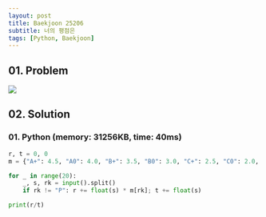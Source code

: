 ```yaml
---
layout: post
title: Baekjoon 25206
subtitle: 너의 평점은
tags: [Python, Baekjoon]
---
```


## 01. Problem

<img src="https://github.com/WoojinJeonkr/WoojinJeonkr.github.io/blob/main/assets/images/post_image/baekjoon/baekjoon_25206.png?raw=true">

## 02. Solution

### 01. Python (memory: 31256KB, time: 40ms)

```Python
r, t = 0, 0
m = {"A+": 4.5, "A0": 4.0, "B+": 3.5, "B0": 3.0, "C+": 2.5, "C0": 2.0, "D+": 1.5, "D0": 1.0, "F": 0.0}

for _ in range(20):
    _, s, rk = input().split()
    if rk != "P": r += float(s) * m[rk]; t += float(s)

print(r/t)
```
